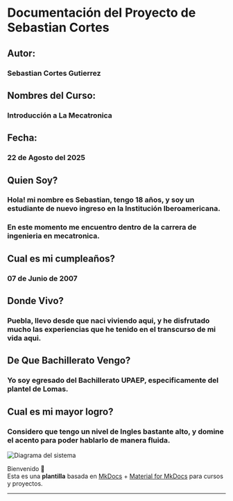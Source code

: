 # Documentación del Proyecto de Sebastian Cortes

## Autor:
### Sebastian Cortes Gutierrez

## Nombres del Curso:
### Introducción a La Mecatronica


## Fecha:
### 22 de Agosto del 2025

## Quien Soy?

### Hola! mi nombre es Sebastian, tengo 18 años,  y soy un estudiante de nuevo ingreso en la Institución Iberoamericana.
### En este momento me encuentro dentro de la carrera de ingenieria en mecatronica.

## Cual es mi cumpleaños?
### 07 de Junio de 2007

## Donde Vivo?
### Puebla, llevo desde que naci viviendo aqui, y he disfrutado mucho las experiencias que he tenido en el transcurso de mi vida aqui.


## De Que Bachillerato Vengo?

### Yo soy egresado del Bachillerato UPAEP, especificamente del plantel de Lomas.

## Cual es mi mayor logro?

### Considero que tengo un nivel de Ingles bastante alto, y domine el acento para poder hablarlo de manera fluida.


![Diagrama del sistema](docs/recursos/imgs/SCG.jpeg) 

Bienvenido 👋  
Esta es una **plantilla** basada en [MkDocs](https://www.mkdocs.org/) + [Material for MkDocs](https://squidfunk.github.io/mkdocs-material/) para cursos y proyectos.

---

